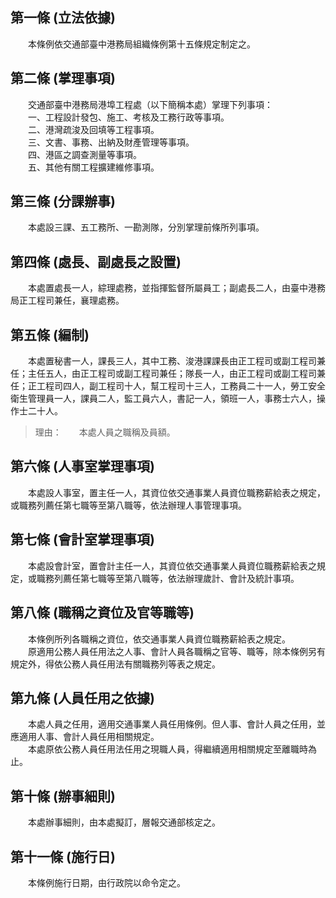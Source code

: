 第一條 (立法依據)
-----------------
　　本條例依交通部臺中港務局組織條例第十五條規定制定之。  


第二條 (掌理事項)
-----------------
　　交通部臺中港務局港埠工程處（以下簡稱本處）掌理下列事項：  
　　一、工程設計發包、施工、考核及工務行政等事項。  
　　二、港灣疏浚及回填等工程事項。  
　　三、文書、事務、出納及財產管理等事項。  
　　四、港區之調查測量等事項。  
　　五、其他有關工程擴建維修事項。  


第三條 (分課辦事)
-----------------
　　本處設三課、五工務所、一勘測隊，分別掌理前條所列事項。  


第四條 (處長、副處長之設置)
---------------------------
　　本處置處長一人，綜理處務，並指揮監督所屬員工；副處長二人，由臺中港務局正工程司兼任，襄理處務。  


第五條 (編制)
-------------
　　本處置秘書一人，課長三人，其中工務、浚港課課長由正工程司或副工程司兼任；主任五人，由正工程司或副工程司兼任；隊長一人，由正工程司或副工程司兼任；正工程司四人，副工程司十人，幫工程司十三人，工務員二十一人，勞工安全衛生管理員一人，課員二人，監工員六人，書記一人，領班一人，事務士六人，操作士二十人。  
> 理由：　　本處人員之職稱及員額。



第六條 (人事室掌理事項)
-----------------------
　　本處設人事室，置主任一人，其資位依交通事業人員資位職務薪給表之規定，或職務列薦任第七職等至第八職等，依法辦理人事管理事項。  


第七條 (會計室掌理事項)
-----------------------
　　本處設會計室，置會計主任一人，其資位依交通事業人員資位職務薪給表之規定，或職務列薦任第七職等至第八職等，依法辦理歲計、會計及統計事項。  


第八條 (職稱之資位及官等職等)
-----------------------------
　　本條例所列各職稱之資位，依交通事業人員資位職務薪給表之規定。  
　　原適用公務人員任用法之人事、會計人員各職稱之官等、職等，除本條例另有規定外，得依公務人員任用法有關職務列等表之規定。  


第九條 (人員任用之依據)
-----------------------
　　本處人員之任用，適用交通事業人員任用條例。但人事、會計人員之任用，並應適用人事、會計人員任用相關規定。  
　　本處原依公務人員任用法任用之現職人員，得繼續適用相關規定至離職時為止。  


第十條 (辦事細則)
-----------------
　　本處辦事細則，由本處擬訂，層報交通部核定之。  


第十一條 (施行日)
-----------------
　　本條例施行日期，由行政院以命令定之。
